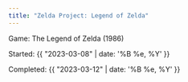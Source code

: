 ```yaml
---
title: "Zelda Project: Legend of Zelda"
---
```


<span class="lead-in">Game:</span> The Legend of Zelda (1986)

<span class="lead-in">Started:</span> {{ "2023-03-08" | date: '%B %e, %Y' }}

<span class="lead-in">Completed:</span> {{ "2023-03-12" | date: '%B %e, %Y' }}
